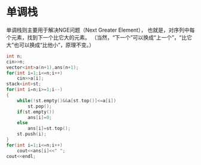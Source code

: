 # 单调栈
单调栈则主要用于解决NGE问题（Next Greater Element），
也就是，对序列中每个元素，找到下一个比它大的元素。
（当然，“下一个”可以换成“上一个”，“比它大”也可以换成“比他小”，原理不变。）
```cpp
int n;
cin>>n;
vector<int>a(n+1),ans(n+1);
for(int i=1;i<=n;i++)
    cin>>a[i];
stack<int>st;
for(int i=n;i>=1;i--)
{
    while(!st.empty()&&a[st.top()]<=a[i])
        st.pop();
    if(st.empty())
        ans[i]=0;
    else
        ans[i]=st.top();
    st.push(i);
}
for(int i=1;i<=n;i++)
    cout<<ans[i]<<" ";
cout<<endl;
```